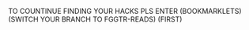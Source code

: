 TO COUNTINUE FINDING YOUR HACKS PLS ENTER (BOOKMARKLETS)
(SWITCH YOUR BRANCH TO FGGTR-READS) (FIRST)
